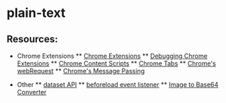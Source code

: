 plain-text
==========


## Resources:

* Chrome Extensions
** [Chrome Extensions](http://developer.chrome.com/extensions/getstarted.html)
** [Debugging Chrome Extensions](http://developer.chrome.com/extensions/tut_debugging.html)
** [Chrome Content Scripts](http://developer.chrome.com/extensions/content_scripts.html)
** [Chrome Tabs](http://developer.chrome.com/extensions/tabs.html)
** [Chrome's webRequest](http://developer.chrome.com/extensions/webRequest.html)
** [Chrome's Message Passing](http://developer.chrome.com/extensions/messaging.html)

* Other
** [dataset API](http://davidwalsh.name/element-dataset)
** [beforeload event listener](http://stackoverflow.com/questions/11837944/change-a-img-src-in-chrome-extension-before-the-image-has-loaded)
** [Image to Base64 Converter](http://webcodertools.com/imagetobase64converter/Create)

